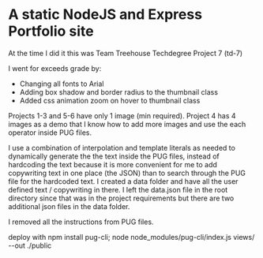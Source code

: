 # A static NodeJS and Express Portfolio site

At the time I did it this was Team Treehouse Techdegree Project 7 (td-7)

I went for exceeds grade by:

- Changing all fonts to Arial
- Adding box shadow and border radius to the thumbnail class
- Added css animation zoom on hover to thumbnail class

Projects 1-3 and 5-6 have only 1 image (min required). Project 4 has 4 images as a demo that I know how to add more images and use the each operator inside PUG files.

I use a combination of interpolation and template literals as needed to dynamically generate the the text inside the PUG files, instead of hardcoding the text because it is more convenient for me to add copywriting text in one place (the JSON) than to search through the PUG file for the hardcoded text. I created a data folder and have all the user defined text / copywriting in there. I left the data.json file in the root directory since that was in the project requirements but there are two additional json files in the data folder.

I removed all the instructions from PUG files.

deploy with
npm install pug-cli; node node_modules/pug-cli/index.js views/ --out ./public
